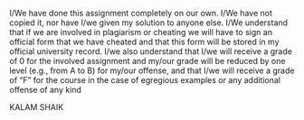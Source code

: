 I/We have done this assignment completely on our own. I/We have not copied it, nor
have I/we given my solution to anyone else. I/We understand that if we are involved in
plagiarism or cheating we will have to sign an official form that we have cheated and that
this form will be stored in my official university record. I/we also understand that I/we
will receive a grade of 0 for the involved assignment and my/our grade will be reduced
by one level (e.g., from A to B) for my/our offense, and that I/we will receive a grade of
“F” for the course in the case of egregious examples or any additional offense of any
kind

KALAM SHAIK